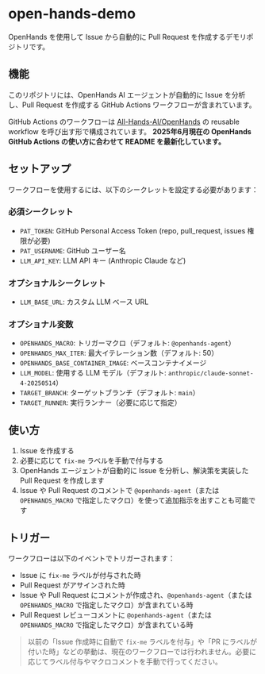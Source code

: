 # open-hands-demo

OpenHands を使用して Issue から自動的に Pull Request を作成するデモリポジトリです。

## 機能

このリポジトリには、OpenHands AI エージェントが自動的に Issue を分析し、Pull Request を作成する GitHub Actions ワークフローが含まれています。

GitHub Actions のワークフローは [All-Hands-AI/OpenHands](https://github.com/All-Hands-AI/OpenHands) の reusable workflow を呼び出す形で構成されています。
**2025年6月現在の OpenHands GitHub Actions の使い方に合わせて README を最新化しています。**


## セットアップ

ワークフローを使用するには、以下のシークレットを設定する必要があります：

### 必須シークレット
- `PAT_TOKEN`: GitHub Personal Access Token (repo, pull_request, issues 権限が必要)
- `PAT_USERNAME`: GitHub ユーザー名
- `LLM_API_KEY`: LLM API キー (Anthropic Claude など)

### オプショナルシークレット
- `LLM_BASE_URL`: カスタム LLM ベース URL

### オプショナル変数
- `OPENHANDS_MACRO`: トリガーマクロ（デフォルト: `@openhands-agent`）
- `OPENHANDS_MAX_ITER`: 最大イテレーション数（デフォルト: 50）
- `OPENHANDS_BASE_CONTAINER_IMAGE`: ベースコンテナイメージ
- `LLM_MODEL`: 使用する LLM モデル（デフォルト: `anthropic/claude-sonnet-4-20250514`）
- `TARGET_BRANCH`: ターゲットブランチ（デフォルト: `main`）
- `TARGET_RUNNER`: 実行ランナー（必要に応じて指定）

## 使い方

1. Issue を作成する
2. 必要に応じて `fix-me` ラベルを手動で付与する
3. OpenHands エージェントが自動的に Issue を分析し、解決策を実装した Pull Request を作成します
4. Issue や Pull Request のコメントで `@openhands-agent`（または `OPENHANDS_MACRO` で指定したマクロ）を使って追加指示を出すことも可能です

## トリガー

ワークフローは以下のイベントでトリガーされます：
- Issue に `fix-me` ラベルが付与された時
- Pull Request がアサインされた時
- Issue や Pull Request にコメントが作成され、`@openhands-agent`（または `OPENHANDS_MACRO` で指定したマクロ）が含まれている時
- Pull Request レビューコメントに `@openhands-agent`（または `OPENHANDS_MACRO` で指定したマクロ）が含まれている時

> 以前の「Issue 作成時に自動で `fix-me` ラベルを付与」や「PR にラベルが付いた時」などの挙動は、現在のワークフローでは行われません。必要に応じてラベル付与やマクロコメントを手動で行ってください。
